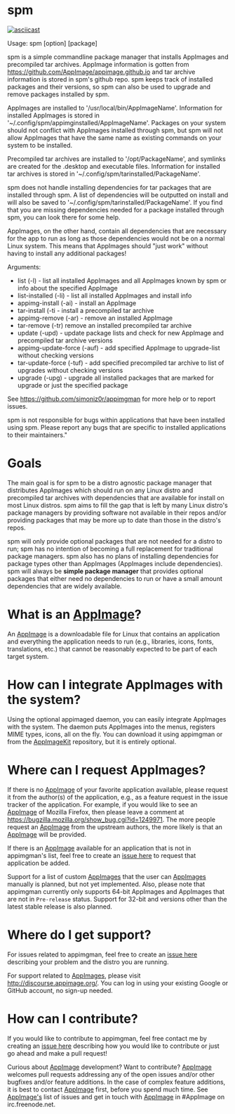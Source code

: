 # spm

[![asciicast](https://asciinema.org/a/rsOApFwz0AEMoBYvepGZtCRcF.png)](https://asciinema.org/a/rsOApFwz0AEMoBYvepGZtCRcF)

Usage: spm [option] [package]

spm is a simple commandline package manager that installs AppImages and precompiled tar archives.
AppImage information is gotten from https://github.com/AppImage/appimage.github.io and tar archive information
is stored in spm's github repo.  spm keeps track of installed packages and their versions, so spm can also be
used to upgrade and remove packages installed by spm.

AppImages are installed to '/usr/local/bin/AppImageName'. Information for installed AppImages is stored in
'~/.config/spm/appimginstalled/AppImageName'.  Packages on your system should not conflict with AppImages
installed through spm, but spm will not allow AppImages that have the same name as existing commands on
your system to be installed.

Precompiled tar archives are installed to '/opt/PackageName', and symlinks are created for the .desktop and executable
files. Information for installed tar archives is stored in '~/.config/spm/tarinstalled/PackageName'.

spm does not handle installing dependencies for tar packages that are installed through spm. A list of dependencies
will be outputted on install and will also be saved to '~/.config/spm/tarinstalled/PackageName'. If you find that
you are missing dependencies needed for a package installed through spm, you can look there for some help.

AppImages, on the other hand, contain all dependencies that are necessary for the app to run as long as
those dependencies would not be on a normal Linux system.  This means that AppImages should "just work"
without having to install any additional packages!

Arguments:
- list (-l) - list all installed AppImages and all AppImages known by spm or info about the specified AppImage
- list-installed (-li) - list all installed AppImages and install info
- appimg-install (-ai) - install an AppImage
- tar-install (-ti - install a precompiled tar archive
- appimg-remove (-ar) - remove an installed AppImage
- tar-remove (-tr) remove an installed precompiled tar archive
- update (-upd) - update package lists and check for new AppImage and precompiled tar archive versions
- appimg-update-force (-auf) - add specified AppImage to upgrade-list without checking versions
- tar-update-force (-tuf) - add specified precompiled tar archive to list of upgrades without checking versions
- upgrade (-upg) - upgrade all installed packages that are marked for upgrade or just the specified package

See https://github.com/simoniz0r/appimgman for more help or to report issues.

spm is not responsible for bugs within applications that have been
installed using spm.  Please report any bugs that are specific to
installed applications to their maintainers."

# Goals

The main goal is for spm to be a distro agnostic package manager that distributes AppImages which should run on any Linux distro and precompiled tar archives with dependencies that are available for install on most Linux distros.  spm aims to fill the gap that is left by many Linux distro's package managers by providing software not available in their repos and/or providing packages that may be more up to date than those in the distro's repos.

spm will only provide optional packages that are not needed for a distro to run; spm has no intention of becoming a full replacement for traditional package managers.  spm also has no plans of installing dependencies for package types other than AppImages (AppImages include dependencies).  spm will always be **simple package manager** that provides optional packages that either need no dependencies to run or have a small amount dependencies that are widely available.

# What is an [AppImage](https://github.com/AppImage)?

An [AppImage](https://github.com/AppImage) is a downloadable file for Linux that contains an application and everything the application needs to run (e.g., libraries, icons, fonts, translations, etc.) that cannot be reasonably expected to be part of each target system.

# How can I integrate AppImages with the system?

Using the optional appimaged daemon, you can easily integrate AppImages with the system. The daemon puts AppImages into the menus, registers MIME types, icons, all on the fly. You can download it using appimgman or from the [AppImageKit](https://github.com/AppImage/AppImageKit) repository, but it is entirely optional.

# Where can I request AppImages?

If there is no [AppImage](https://github.com/AppImage) of your favorite application available, please request it from the author(s) of the application, e.g., as a feature request in the issue tracker of the application. For example, if you would like to see an [AppImage](https://github.com/AppImage) of Mozilla Firefox, then please leave a comment at https://bugzilla.mozilla.org/show_bug.cgi?id=1249971. The more people request an [AppImage](https://github.com/AppImage) from the upstream authors, the more likely is that an [AppImage](https://github.com/AppImage) will be provided.

If there is an [AppImage](https://github.com/AppImage) available for an application that is not in appimgman's list, feel free to create an [issue here](https://github.com/simoniz0r/appimgman/issues/new) to request that application be added.

Support for a list of custom [AppImages](https://github.com/AppImage) that the user can [AppImages](https://github.com/AppImage) manually is planned, but not yet implemented.  Also, please note that appimgman currently only supports 64-bit AppImages and AppImages that are not in `Pre-release` status.  Support for 32-bit and versions other than the latest stable release is also planned.

# Where do I get support?

For issues related to appimgman, feel free to create an [issue here](https://github.com/simoniz0r/appimgman/issues/new) describing your problem and the distro you are running.

For support related to [AppImages](https://github.com/AppImage), please visit http://discourse.appimage.org/. You can log in using your existing Google or GitHub account, no sign-up needed.

# How can I contribute?

If you would like to contribute to appimgman, feel free contact me by creating an [issue here](https://github.com/simoniz0r/appimgman/issues/new) describing how you would like to contribute or just go ahead and make a pull request!

Curious about [AppImage](https://github.com/AppImage) development? Want to contribute? [AppImage](https://github.com/AppImage) welcomes pull requests addressing any of the open issues and/or other bugfixes and/or feature additions. In the case of complex feature additions, it is best to contact [AppImage](https://github.com/AppImage) first, before you spend much time. See [AppImage's](https://github.com/AppImage) list of issues and get in touch with [AppImage](https://github.com/AppImage) in #AppImage on irc.freenode.net.

